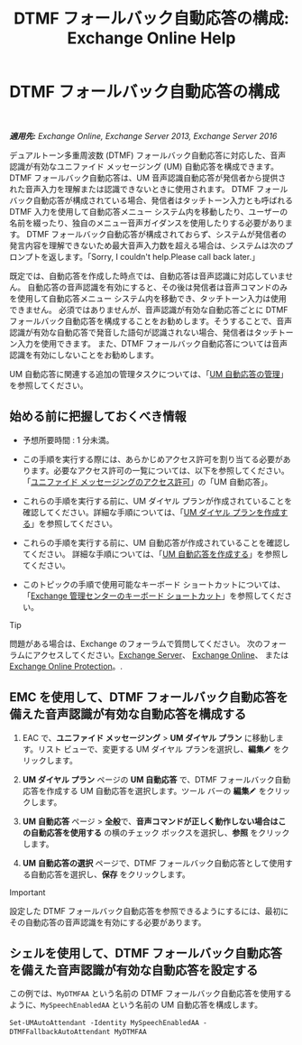﻿---
title: 'DTMF フォールバック自動応答の構成: Exchange Online Help'
TOCTitle: DTMF フォールバック自動応答の構成
ms:assetid: a82d85f7-de30-40db-8ee6-b091ac14da9d
ms:mtpsurl: https://technet.microsoft.com/ja-jp/library/Bb232158(v=EXCHG.150)
ms:contentKeyID: 49896405
ms.date: 05/22/2018
mtps_version: v=EXCHG.150
ms.translationtype: HT
---

# DTMF フォールバック自動応答の構成

 

_**適用先:** Exchange Online, Exchange Server 2013, Exchange Server 2016_

デュアルトーン多重周波数 (DTMF) フォールバック自動応答に対応した、音声認識が有効なユニファイド メッセージング (UM) 自動応答を構成できます。 DTMF フォールバック自動応答は、UM 音声認識自動応答が発信者から提供された音声入力を理解または認識できないときに使用されます。 DTMF フォールバック自動応答が構成されている場合、発信者はタッチトーン入力とも呼ばれる DTMF 入力を使用して自動応答メニュー システム内を移動したり、ユーザーの名前を綴ったり、独自のメニュー音声ガイダンスを使用したりする必要があります。 DTMF フォールバック自動応答が構成されておらず、システムが発信者の発言内容を理解できないため最大音声入力数を超える場合は、システムは次のプロンプトを返します。「Sorry, I couldn't help.Please call back later.」

既定では、自動応答を作成した時点では、自動応答は音声認識に対応していません。 自動応答の音声認識を有効にすると、その後は発信者は音声コマンドのみを使用して自動応答メニュー システム内を移動でき、タッチトーン入力は使用できません。 必須ではありませんが、音声認識が有効な自動応答ごとに DTMF フォールバック自動応答を構成することをお勧めします。そうすることで、音声認識が有効な自動応答で発音した語句が認識されない場合、発信者はタッチトーン入力を使用できます。 また、DTMF フォールバック自動応答については音声認識を有効にしないことをお勧めします。

UM 自動応答に関連する追加の管理タスクについては、「[UM 自動応答の管理](manage-a-um-auto-attendant-exchange-2013-help.md)」を参照してください。

## 始める前に把握しておくべき情報

  - 予想所要時間 : 1 分未満。

  - この手順を実行する際には、あらかじめアクセス許可を割り当てる必要があります。必要なアクセス許可の一覧については、以下を参照してください。「[ユニファイド メッセージングのアクセス許可](unified-messaging-permissions-exchange-2013-help.md)」の「UM 自動応答」。

  - これらの手順を実行する前に、UM ダイヤル プランが作成されていることを確認してください。詳細な手順については、「[UM ダイヤル プランを作成する](create-a-um-dial-plan-exchange-2013-help.md)」を参照してください。

  - これらの手順を実行する前に、UM 自動応答が作成されていることを確認してください。 詳細な手順については、「[UM 自動応答を作成する](create-a-um-auto-attendant-exchange-2013-help.md)」を参照してください。

  - このトピックの手順で使用可能なキーボード ショートカットについては、「[Exchange 管理センターのキーボード ショートカット](keyboard-shortcuts-in-the-exchange-admin-center-exchange-online-protection-help.md)」を参照してください。


> [!TIP]
> 問題がある場合は、Exchange のフォーラムで質問してください。 次のフォーラムにアクセスしてください。<A href="https://go.microsoft.com/fwlink/p/?linkid=60612">Exchange Server</A>、 <A href="https://go.microsoft.com/fwlink/p/?linkid=267542">Exchange Online</A>、 または <A href="https://go.microsoft.com/fwlink/p/?linkid=285351">Exchange Online Protection</A>。.



## EMC を使用して、DTMF フォールバック自動応答を備えた音声認識が有効な自動応答を構成する

1.  EAC で、<strong>ユニファイド メッセージング</strong> \> <strong>UM ダイヤル プラン</strong> に移動します。リスト ビューで、変更する UM ダイヤル プランを選択し、<strong>編集</strong>![編集アイコン](images/Bb124582.6f53ccb2-1f13-4c02-bea0-30690e6ea71d(EXCHG.150).gif "編集アイコン") をクリックします。

2.  <strong>UM ダイヤル プラン</strong> ページの <strong>UM 自動応答</strong> で、DTMF フォールバック自動応答を作成する UM 自動応答を選択します。ツール バーの <strong>編集</strong>![編集アイコン](images/Bb124582.6f53ccb2-1f13-4c02-bea0-30690e6ea71d(EXCHG.150).gif "編集アイコン") をクリックします。

3.  <strong>UM 自動応答</strong> ページ \> <strong>全般</strong>で、<strong>音声コマンドが正しく動作しない場合はこの自動応答を使用する</strong> の横のチェック ボックスを選択し、<strong>参照</strong> をクリックします。

4.  <strong>UM 自動応答の選択</strong> ページで、DTMF フォールバック自動応答として使用する自動応答を選択し、<strong>保存</strong> をクリックします。


> [!IMPORTANT]
> 設定した DTMF フォールバック自動応答を参照できるようにするには、最初にその自動応答の音声認識を有効にする必要があります。



## シェルを使用して、DTMF フォールバック自動応答を備えた音声認識が有効な自動応答を設定する

この例では、`MyDTMFAA` という名前の DTMF フォールバック自動応答を使用するように、`MySpeechEnabledAA` という名前の UM 自動応答を構成します。

    Set-UMAutoAttendant -Identity MySpeechEnabledAA -DTMFFallbackAutoAttendant MyDTMFAA

